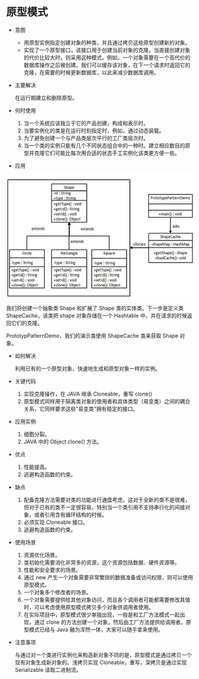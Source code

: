 # 原型模式

* 意图

    * 用原型实例指定创建对象的种类，并且通过拷贝这些原型创建新的对象。
    * 实现了一个原型接口，该接口用于创建当前对象的克隆。当直接创建对象的代价比较大时，则采用这种模式。例如，一个对象需要在一个高代价的数据库操作之后被创建。我们可以缓存该对象，在下一个请求时返回它的克隆，在需要的时候更新数据库，以此来减少数据库调用。

* 主要解决

    在运行期建立和删除原型。

* 何时使用
 
    1. 当一个系统应该独立于它的产品创建，构成和表示时。 
    2. 当要实例化的类是在运行时刻指定时，例如，通过动态装载。 
    3. 为了避免创建一个与产品类层次平行的工厂类层次时。 
    4. 当一个类的实例只能有几个不同状态组合中的一种时。建立相应数目的原型并克隆它们可能比每次用合适的状态手工实例化该类更方便一些。

* 应用

![](image/struct.jpg)

我们将创建一个抽象类 Shape 和扩展了 Shape 类的实体类。下一步是定义类 ShapeCache，该类把 shape 对象存储在一个 Hashtable 中，并在请求的时候返回它们的克隆。

PrototypPatternDemo，我们的演示类使用 ShapeCache 类来获取 Shape 对象。

* 如何解决
    
    利用已有的一个原型对象，快速地生成和原型对象一样的实例。

* 关键代码 

    1. 实现克隆操作，在 JAVA 继承 Cloneable，重写 clone() 
    2. 原型模式同样用于隔离类对象的使用者和具体类型（易变类）之间的耦合关系，它同样要求这些"易变类"拥有稳定的接口。

* 应用实例

    1. 细胞分裂。 
    2. JAVA 中的 Object clone() 方法。

* 优点

    1. 性能提高。 
    2. 逃避构造函数的约束。

* 缺点

    1. 配备克隆方法需要对类的功能进行通盘考虑，这对于全新的类不是很难，但对于已有的类不一定很容易，特别当一个类引用不支持串行化的间接对象，或者引用含有循环结构的时候。 
    2. 必须实现 Cloneable 接口。 
    3. 逃避构造函数的约束。

* 使用场景

    1. 资源优化场景。 
    2. 类初始化需要消化非常多的资源，这个资源包括数据、硬件资源等。 
    3. 性能和安全要求的场景。 
    4. 通过 new 产生一个对象需要非常繁琐的数据准备或访问权限，则可以使用原型模式。 
    5. 一个对象多个修改者的场景。 
    6. 一个对象需要提供给其他对象访问，而且各个调用者可能都需要修改其值时，可以考虑使用原型模式拷贝多个对象供调用者使用。 
    7. 在实际项目中，原型模式很少单独出现，一般是和工厂方法模式一起出现，通过 clone 的方法创建一个对象，然后由工厂方法提供给调用者。原型模式已经与 Java 融为浑然一体，大家可以随手拿来使用。

* 注意事项

    与通过对一个类进行实例化来构造新对象不同的是，原型模式是通过拷贝一个现有对象生成新对象的。浅拷贝实现 Cloneable，重写，深拷贝是通过实现 Serializable 读取二进制流。